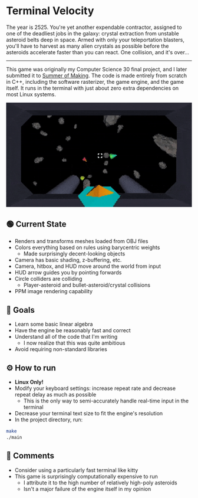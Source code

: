 # Terminal Velocity

The year is 2525. You're yet another expendable contractor, assigned to one of the deadliest jobs in the galaxy: crystal extraction from unstable asteroid belts deep in space. Armed with only your teleportation blasters, you'll have to harvest as many alien crystals as possible before the asteroids accelerate faster than you can react. One collision, and it's over...

---

This game was originally my Computer Science 30 final project, and I later submitted it to [Summer of Making](https://summer.hackclub.com/projects/521). The code is made entirely from scratch in C++, including the software rasterizer, the game engine, and the game itself. It runs in the terminal with just about zero extra dependencies on most Linux systems.

![Flying around and shooting in cockpit](github/6-19-2025-gameplay.gif)

## 🟢 Current State
- Renders and transforms meshes loaded from OBJ files
- Colors everything based on rules using barycentric weights
    - Made surprisingly decent-looking objects
- Camera has basic shading, z-buffering, etc.
- Camera, hitbox, and HUD move around the world from input
- HUD arrow guides you by pointing forwards
- Circle colliders are colliding
    - Player-asteroid and bullet-asteroid/crystal collisions
- PPM image rendering capability

## 🎯 Goals
- Learn some basic linear algebra
- Have the engine be reasonably fast and correct
- Understand all of the code that I'm writing
    - I now realize that this was quite ambitious
- Avoid requiring non-standard libraries

## ⚙️ How to run
- **Linux Only!**
- Modify your keyboard settings: increase repeat rate and decrease repeat delay as much as possible
    - This is the only way to semi-accurately handle real-time input in the terminal
- Decrease your terminal text size to fit the engine's resolution
- In the project directory, run:
```bash
make
./main
```

## 💬 Comments
- Consider using a particularly fast terminal like kitty
- This game is surprisingly computationally expensive to run
    - I attribute it to the high number of relatively high-poly asteroids
    - Isn't a major failure of the engine itself in my opinion
